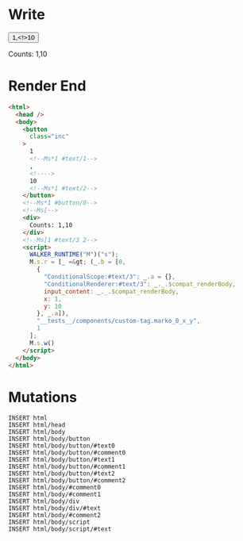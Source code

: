 # Write
  <button class=inc>1<!--Ms*1 #text/1-->,<!>10<!--Ms*1 #text/2--></button><!--Ms*1 #button/0--><!--Ms[--><div>Counts: 1,10</div><!--Ms]1 #text/3 2--><script>WALKER_RUNTIME("M")("s");M.s.r=[_=>(_.b=[0,{"ConditionalScope:#text/3":_.a={},"ConditionalRenderer:#text/3":_._.$compat_renderBody,input_content:_._.$compat_renderBody,x:1,y:10},_.a]),"__tests__/components/custom-tag.marko_0_x_y",1];M.s.w()</script>

# Render End
```html
<html>
  <head />
  <body>
    <button
      class="inc"
    >
      1
      <!--Ms*1 #text/1-->
      ,
      <!---->
      10
      <!--Ms*1 #text/2-->
    </button>
    <!--Ms*1 #button/0-->
    <!--Ms[-->
    <div>
      Counts: 1,10
    </div>
    <!--Ms]1 #text/3 2-->
    <script>
      WALKER_RUNTIME("M")("s");
      M.s.r = [_ =&gt; (_.b = [0,
        {
          "ConditionalScope:#text/3": _.a = {},
          "ConditionalRenderer:#text/3": _._.$compat_renderBody,
          input_content: _._.$compat_renderBody,
          x: 1,
          y: 10
        }, _.a]),
        "__tests__/components/custom-tag.marko_0_x_y",
        1
      ];
      M.s.w()
    </script>
  </body>
</html>
```

# Mutations
```
INSERT html
INSERT html/head
INSERT html/body
INSERT html/body/button
INSERT html/body/button/#text0
INSERT html/body/button/#comment0
INSERT html/body/button/#text1
INSERT html/body/button/#comment1
INSERT html/body/button/#text2
INSERT html/body/button/#comment2
INSERT html/body/#comment0
INSERT html/body/#comment1
INSERT html/body/div
INSERT html/body/div/#text
INSERT html/body/#comment2
INSERT html/body/script
INSERT html/body/script/#text
```